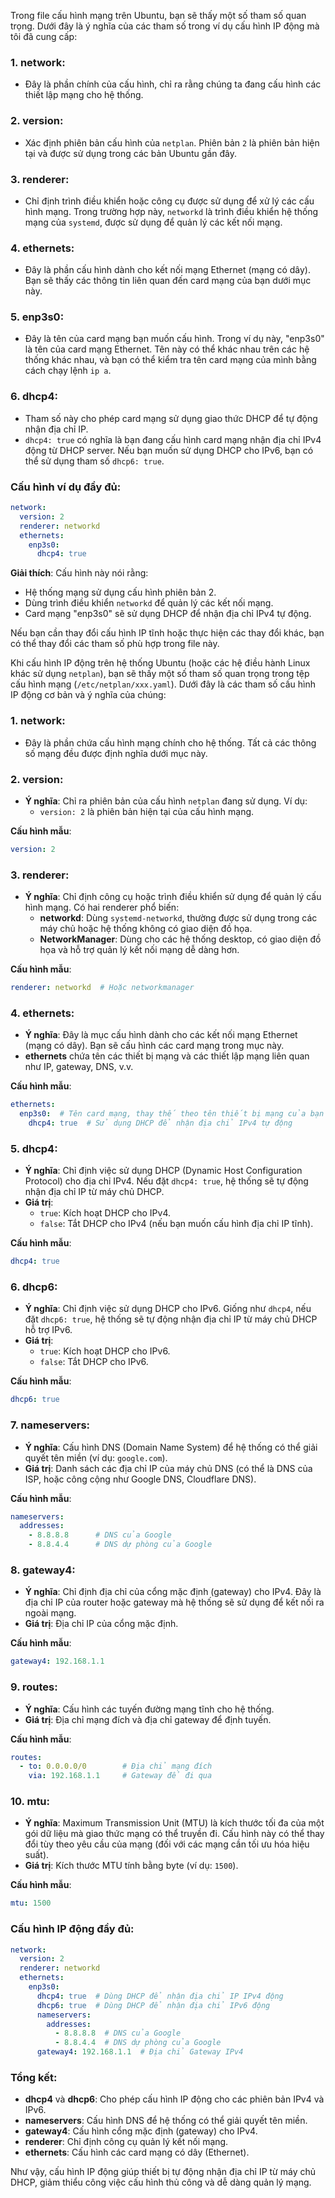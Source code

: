 Trong file cấu hình mạng trên Ubuntu, bạn sẽ thấy một số tham số quan trọng. Dưới đây là ý nghĩa của các tham số trong ví dụ cấu hình IP động mà tôi đã cung cấp:

### 1. **network**:
   - Đây là phần chính của cấu hình, chỉ ra rằng chúng ta đang cấu hình các thiết lập mạng cho hệ thống.

### 2. **version**:
   - Xác định phiên bản cấu hình của `netplan`. Phiên bản `2` là phiên bản hiện tại và được sử dụng trong các bản Ubuntu gần đây.

### 3. **renderer**:
   - Chỉ định trình điều khiển hoặc công cụ được sử dụng để xử lý các cấu hình mạng. Trong trường hợp này, `networkd` là trình điều khiển hệ thống mạng của `systemd`, được sử dụng để quản lý các kết nối mạng.

### 4. **ethernets**:
   - Đây là phần cấu hình dành cho kết nối mạng Ethernet (mạng có dây). Bạn sẽ thấy các thông tin liên quan đến card mạng của bạn dưới mục này.

### 5. **enp3s0**:
   - Đây là tên của card mạng bạn muốn cấu hình. Trong ví dụ này, "enp3s0" là tên của card mạng Ethernet. Tên này có thể khác nhau trên các hệ thống khác nhau, và bạn có thể kiểm tra tên card mạng của mình bằng cách chạy lệnh `ip a`.

### 6. **dhcp4**:
   - Tham số này cho phép card mạng sử dụng giao thức DHCP để tự động nhận địa chỉ IP. 
   - `dhcp4: true` có nghĩa là bạn đang cấu hình card mạng nhận địa chỉ IPv4 động từ DHCP server. Nếu bạn muốn sử dụng DHCP cho IPv6, bạn có thể sử dụng tham số `dhcp6: true`.

### Cấu hình ví dụ đầy đủ:

```yaml
network:
  version: 2
  renderer: networkd
  ethernets:
    enp3s0:
      dhcp4: true
```

**Giải thích**: Cấu hình này nói rằng:
- Hệ thống mạng sử dụng cấu hình phiên bản 2.
- Dùng trình điều khiển `networkd` để quản lý các kết nối mạng.
- Card mạng "enp3s0" sẽ sử dụng DHCP để nhận địa chỉ IPv4 tự động.

Nếu bạn cần thay đổi cấu hình IP tĩnh hoặc thực hiện các thay đổi khác, bạn có thể thay đổi các tham số phù hợp trong file này.

Khi cấu hình IP động trên hệ thống Ubuntu (hoặc các hệ điều hành Linux khác sử dụng `netplan`), bạn sẽ thấy một số tham số quan trọng trong tệp cấu hình mạng (`/etc/netplan/xxx.yaml`). Dưới đây là các tham số cấu hình IP động cơ bản và ý nghĩa của chúng:

### 1. **network**:
   - Đây là phần chứa cấu hình mạng chính cho hệ thống. Tất cả các thông số mạng đều được định nghĩa dưới mục này.

### 2. **version**:
   - **Ý nghĩa**: Chỉ ra phiên bản của cấu hình `netplan` đang sử dụng. Ví dụ:
     - `version: 2` là phiên bản hiện tại của cấu hình mạng.
   
   **Cấu hình mẫu**:
   ```yaml
   version: 2
   ```

### 3. **renderer**:
   - **Ý nghĩa**: Chỉ định công cụ hoặc trình điều khiển sử dụng để quản lý cấu hình mạng. Có hai renderer phổ biến:
     - **networkd**: Dùng `systemd-networkd`, thường được sử dụng trong các máy chủ hoặc hệ thống không có giao diện đồ họa.
     - **NetworkManager**: Dùng cho các hệ thống desktop, có giao diện đồ họa và hỗ trợ quản lý kết nối mạng dễ dàng hơn.

   **Cấu hình mẫu**:
   ```yaml
   renderer: networkd  # Hoặc networkmanager
   ```

### 4. **ethernets**:
   - **Ý nghĩa**: Đây là mục cấu hình dành cho các kết nối mạng Ethernet (mạng có dây). Bạn sẽ cấu hình các card mạng trong mục này.
   - **ethernets** chứa tên các thiết bị mạng và các thiết lập mạng liên quan như IP, gateway, DNS, v.v.

   **Cấu hình mẫu**:
   ```yaml
   ethernets:
     enp3s0:  # Tên card mạng, thay thế theo tên thiết bị mạng của bạn
       dhcp4: true  # Sử dụng DHCP để nhận địa chỉ IPv4 tự động
   ```

### 5. **dhcp4**:
   - **Ý nghĩa**: Chỉ định việc sử dụng DHCP (Dynamic Host Configuration Protocol) cho địa chỉ IPv4. Nếu đặt `dhcp4: true`, hệ thống sẽ tự động nhận địa chỉ IP từ máy chủ DHCP.
   - **Giá trị**:
     - `true`: Kích hoạt DHCP cho IPv4.
     - `false`: Tắt DHCP cho IPv4 (nếu bạn muốn cấu hình địa chỉ IP tĩnh).
   
   **Cấu hình mẫu**:
   ```yaml
   dhcp4: true
   ```

### 6. **dhcp6**:
   - **Ý nghĩa**: Chỉ định việc sử dụng DHCP cho IPv6. Giống như `dhcp4`, nếu đặt `dhcp6: true`, hệ thống sẽ tự động nhận địa chỉ IP từ máy chủ DHCP hỗ trợ IPv6.
   - **Giá trị**:
     - `true`: Kích hoạt DHCP cho IPv6.
     - `false`: Tắt DHCP cho IPv6.
   
   **Cấu hình mẫu**:
   ```yaml
   dhcp6: true
   ```

### 7. **nameservers**:
   - **Ý nghĩa**: Cấu hình DNS (Domain Name System) để hệ thống có thể giải quyết tên miền (ví dụ: `google.com`).
   - **Giá trị**: Danh sách các địa chỉ IP của máy chủ DNS (có thể là DNS của ISP, hoặc công cộng như Google DNS, Cloudflare DNS).
   
   **Cấu hình mẫu**:
   ```yaml
   nameservers:
     addresses:
       - 8.8.8.8      # DNS của Google
       - 8.8.4.4      # DNS dự phòng của Google
   ```

### 8. **gateway4**:
   - **Ý nghĩa**: Chỉ định địa chỉ của cổng mặc định (gateway) cho IPv4. Đây là địa chỉ IP của router hoặc gateway mà hệ thống sẽ sử dụng để kết nối ra ngoài mạng.
   - **Giá trị**: Địa chỉ IP của cổng mặc định.
   
   **Cấu hình mẫu**:
   ```yaml
   gateway4: 192.168.1.1
   ```

### 9. **routes**:
   - **Ý nghĩa**: Cấu hình các tuyến đường mạng tĩnh cho hệ thống.
   - **Giá trị**: Địa chỉ mạng đích và địa chỉ gateway để định tuyến.
   
   **Cấu hình mẫu**:
   ```yaml
   routes:
     - to: 0.0.0.0/0        # Địa chỉ mạng đích
       via: 192.168.1.1     # Gateway để đi qua
   ```

### 10. **mtu**:
   - **Ý nghĩa**: Maximum Transmission Unit (MTU) là kích thước tối đa của một gói dữ liệu mà giao thức mạng có thể truyền đi. Cấu hình này có thể thay đổi tùy theo yêu cầu của mạng (đối với các mạng cần tối ưu hóa hiệu suất).
   - **Giá trị**: Kích thước MTU tính bằng byte (ví dụ: `1500`).
   
   **Cấu hình mẫu**:
   ```yaml
   mtu: 1500
   ```

### Cấu hình IP động đầy đủ:

```yaml
network:
  version: 2
  renderer: networkd
  ethernets:
    enp3s0:
      dhcp4: true  # Dùng DHCP để nhận địa chỉ IP IPv4 động
      dhcp6: true  # Dùng DHCP để nhận địa chỉ IPv6 động
      nameservers:
        addresses:
          - 8.8.8.8  # DNS của Google
          - 8.8.4.4  # DNS dự phòng của Google
      gateway4: 192.168.1.1  # Địa chỉ Gateway IPv4
```

### Tổng kết:

- **dhcp4** và **dhcp6**: Cho phép cấu hình IP động cho các phiên bản IPv4 và IPv6.
- **nameservers**: Cấu hình DNS để hệ thống có thể giải quyết tên miền.
- **gateway4**: Cấu hình cổng mặc định (gateway) cho IPv4.
- **renderer**: Chỉ định công cụ quản lý kết nối mạng.
- **ethernets**: Cấu hình các card mạng có dây (Ethernet).

Như vậy, cấu hình IP động giúp thiết bị tự động nhận địa chỉ IP từ máy chủ DHCP, giảm thiểu công việc cấu hình thủ công và dễ dàng quản lý mạng.
